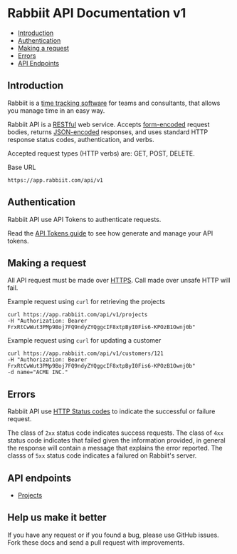 # Rabbiit API Documentation v1

* [Introduction](#introduction)
* [Authentication](#authentication)
* [Making a request](#make-request)
* [Errors](#errors)
* [API Endpoints](#api-endpoints)

<a name="introduction"></a>
## Introduction

Rabbiit is a [time tracking software](https://rabbiit.com/) for teams and consultants,
that allows you manage time in an easy way.

Rabbiit API is a [RESTful](http://en.wikipedia.org/wiki/Representational_State_Transfer) web service.
Accepts [form-encoded](https://en.wikipedia.org/wiki/POST_(HTTP)#Use_for_submitting_web_forms) request bodies, 
returns [JSON-encoded](https://en.wikipedia.org/wiki/JSON) responses, 
and uses standard HTTP response status codes, authentication, and verbs.

Accepted request types (HTTP verbs) are: GET, POST, DELETE.

Base URL
```shell
https://app.rabbiit.com/api/v1
```

<a name="authentication"></a>
## Authentication

Rabbiit API use API Tokens to authenticate requests. 

Read the [API Tokens guide](sections/api-tokens.md) to see how generate and manage your API tokens.

<a name="make-request"></a>
## Making a request

All API request must be made over [HTTPS](https://pt.wikipedia.org/wiki/Hyper_Text_Transfer_Protocol_Secure). 
Call made over unsafe HTTP will fail. 

Example request using `curl` for retrieving the projects

```shell
curl https://app.rabbiit.com/api/v1/projects
-H "Authorization: Bearer FrxRtCwWut3PMp9Boj7FQ9ndyZYQggcIF8xtpByI0Fis6-KPOzB1Ownj0b"  
```

Example request using `curl` for updating a customer

```shell
curl https://app.rabbiit.com/api/v1/customers/121
-H "Authorization: Bearer FrxRtCwWut3PMp9Boj7FQ9ndyZYQggcIF8xtpByI0Fis6-KPOzB1Ownj0b"
-d name="ACME INC."  
```

<a name="errors"></a>
## Errors

Rabbiit API use [HTTP Status codes](http://en.wikipedia.org/wiki/List_of_HTTP_status_codes) to indicate the successful or failure request.
 
The class of `2xx` status code indicates success requests. 
The class of `4xx` status code indicates that failed given the information provided, 
in general the response will contain a message that explains the error reported. 
The classs of `5xx` status code indicates a failured on Rabbiit's server.

<a name="api-endpoints"></a>
## API endpoints

* [Projects](sections/projects.md)

## Help us make it better

If you have any request or if you found a bug, please use GitHub issues. 
Fork these docs and send a pull request with improvements.
